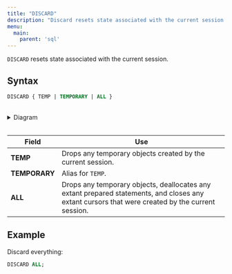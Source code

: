 ```yaml
---
title: "DISCARD"
description: "Discard resets state associated with the current session."
menu:
  main:
    parent: 'sql'
---
```


`DISCARD` resets state associated with the current session.

## Syntax

```sql
DISCARD { TEMP | TEMPORARY | ALL }
```

<br/>
<details>
<summary>Diagram</summary>
<br>

{{< diagram "discard.svg" >}}

</details>
<br/>

Field | Use
------|-----
**TEMP** | Drops any temporary objects created by the current session.
**TEMPORARY** | Alias for `TEMP`.
**ALL** | Drops any temporary objects, deallocates any extant prepared statements, and closes any extant cursors that were created by the current session.

## Example

Discard everything:
```sql
DISCARD ALL;
```